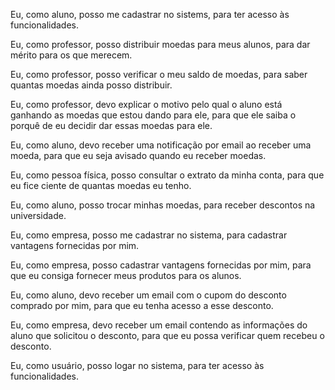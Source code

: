 <p>Eu, como aluno, posso me cadastrar no sistems, para ter acesso às funcionalidades.</p>
<p>Eu, como professor, posso distribuir moedas para meus alunos, para dar mérito para os que merecem.</p>
<p>Eu, como professor, posso verificar o meu saldo de moedas, para saber quantas moedas ainda posso distribuir.</p>
<p>Eu, como professor, devo explicar o motivo pelo qual o aluno está ganhando as moedas que estou dando para ele, para que ele saiba o porquê de eu decidir dar essas moedas para ele.</p>
<p>Eu, como aluno, devo receber uma notificação por email ao receber uma moeda, para que eu seja avisado quando eu receber moedas.</p>
<p>Eu, como pessoa física, posso consultar o extrato da minha conta, para que eu fice ciente de quantas moedas eu tenho.</p>
<p>Eu, como aluno, posso trocar minhas moedas, para receber descontos na universidade.</p>
<p>Eu, como empresa, posso me cadastrar no sistema, para cadastrar vantagens fornecidas por mim.</p>
<p>Eu, como empresa, posso cadastrar vantagens fornecidas por mim, para que eu consiga fornecer meus produtos para os alunos.</p>
<p>Eu, como aluno, devo receber um email com o cupom do desconto comprado por mim, para que eu tenha acesso a esse desconto.</p>
<p>Eu, como empresa, devo receber um email contendo as informações do aluno que solicitou o desconto, para que eu possa verificar quem recebeu o desconto.</p>
<p>Eu, como usuário, posso logar no sistema, para ter acesso às funcionalidades.</p>